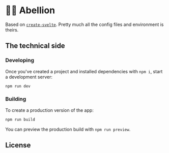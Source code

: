 # 🧑‍🌾 Abellion

Based on [`create-svelte`](https://github.com/sveltejs/kit/tree/master/packages/create-svelte). Pretty much all the config files and environment is theirs.

## The technical side

### Developing

Once you've created a project and installed dependencies with `npm i`, start a development server:

```bash
npm run dev
```

### Building

To create a production version of the app:

```bash
npm run build
```

You can preview the production build with `npm run preview`.

## License
